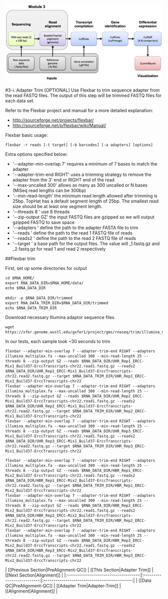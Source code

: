![RNA-seq Flowchart - Module 3](Images/RNA-seq_Flowchart3.png)

#3-i. Adapter Trim
[OPTIONAL]
Use Flexbar to trim sequence adapter from the read FASTQ files.  The output of this step will be trimmed FASTQ files for each data set.

Refer to the Flexbar project and manual for a more detailed explanation:
* http://sourceforge.net/projects/flexbar/
* http://sourceforge.net/p/flexbar/wiki/Manual/

Flexbar basic usage:
```
flexbar -r reads [-t target] [-b barcodes] [-a adapters] [options]
```
	
Extra options specified below:

* '--adapter-min-overlap 7' requires a minimum of 7 bases to match the adapter
* '--adapter-trim-end RIGHT' uses a trimming strategy to remove the adapter from the 3' end or RIGHT end of the read
* '--max-uncalled 300' allows as many as 300 uncalled or N bases (MiSeq read lengths can be 300bp)
* '--min-read-length' the minimum read length allowed after trimming is 25bp.  TopHat has a default segment length of 25bp.  The smallest read size should be at least one segment length.
* '--threads 8 ' use 8 threads
* '--zip-output GZ' the input FASTQ files are gzipped so we will output gzipped FASTQ to save space
* '--adapters ' define the path to the adapter FASTA file to trim
* '--reads ' define the path to the read 1 FASTQ file of reads
* '--reads2 ' define the path to the read 2 FASTQ file of reads
* '--target ' a base path for the output files.  The value will _1.fastq.gz and _2.fastq.gz for read 1 and read 2 respectively

##Flexbar trim

First, set up some directories for output

```
cd $RNA_HOME/
export RNA_DATA_DIR=$RNA_HOME/data/
echo $RNA_DATA_DIR

mkdir -p $RNA_DATA_DIR/trimmed
export RNA_DATA_TRIM_DIR=$RNA_DATA_DIR/trimmed
echo $RNA_DATA_TRIM_DIR
```

Download necessary Illumina adaptor sequence files.

```
wget https://xfer.genome.wustl.edu/gxfer1/project/gms/rnaseq/trim/illumina_multiplex.fa
```

In our tests, each sample took ~30 seconds to trim
```
flexbar --adapter-min-overlap 7 --adapter-trim-end RIGHT --adapters illumina_multiplex.fa --max-uncalled 300 --min-read-length 25 --threads 8 --zip-output GZ --reads $RNA_DATA_DIR/UHR_Rep1_ERCC-Mix1_Build37-ErccTranscripts-chr22.read1.fastq.gz --reads2 $RNA_DATA_DIR/UHR_Rep1_ERCC-Mix1_Build37-ErccTranscripts-chr22.read2.fastq.gz --target $RNA_DATA_TRIM_DIR/UHR_Rep1_ERCC-Mix1_Build37-ErccTranscripts-chr22
flexbar --adapter-min-overlap 7 --adapter-trim-end RIGHT --adapters illumina_multiplex.fa --max-uncalled 300 --min-read-length 25 --threads 8 --zip-output GZ --reads $RNA_DATA_DIR/UHR_Rep2_ERCC-Mix1_Build37-ErccTranscripts-chr22.read1.fastq.gz --reads2 $RNA_DATA_DIR/UHR_Rep2_ERCC-Mix1_Build37-ErccTranscripts-chr22.read2.fastq.gz --target $RNA_DATA_TRIM_DIR/UHR_Rep2_ERCC-Mix1_Build37-ErccTranscripts-chr22
flexbar --adapter-min-overlap 7 --adapter-trim-end RIGHT --adapters illumina_multiplex.fa --max-uncalled 300 --min-read-length 25 --threads 8 --zip-output GZ --reads $RNA_DATA_DIR/UHR_Rep3_ERCC-Mix1_Build37-ErccTranscripts-chr22.read1.fastq.gz --reads2 $RNA_DATA_DIR/UHR_Rep3_ERCC-Mix1_Build37-ErccTranscripts-chr22.read2.fastq.gz --target $RNA_DATA_TRIM_DIR/UHR_Rep3_ERCC-Mix1_Build37-ErccTranscripts-chr22
```        

```
flexbar --adapter-min-overlap 7 --adapter-trim-end RIGHT --adapters illumina_multiplex.fa --max-uncalled 300 --min-read-length 25 --threads 8 --zip-output GZ --reads $RNA_DATA_DIR/HBR_Rep1_ERCC-Mix2_Build37-ErccTranscripts-chr22.read1.fastq.gz --reads2 $RNA_DATA_DIR/HBR_Rep1_ERCC-Mix2_Build37-ErccTranscripts-chr22.read2.fastq.gz --target $RNA_DATA_TRIM_DIR/HBR_Rep1_ERCC-Mix2_Build37-ErccTranscripts-chr22
flexbar --adapter-min-overlap 7 --adapter-trim-end RIGHT --adapters illumina_multiplex.fa --max-uncalled 300 --min-read-length 25 --threads 8 --zip-output GZ --reads $RNA_DATA_DIR/HBR_Rep2_ERCC-Mix2_Build37-ErccTranscripts-chr22.read1.fastq.gz --reads2 $RNA_DATA_DIR/HBR_Rep2_ERCC-Mix2_Build37-ErccTranscripts-chr22.read2.fastq.gz --target $RNA_DATA_TRIM_DIR/HBR_Rep2_ERCC-Mix2_Build37-ErccTranscripts-chr22
flexbar --adapter-min-overlap 7 --adapter-trim-end RIGHT --adapters illumina_multiplex.fa --max-uncalled 300 --min-read-length 25 --threads 8 --zip-output GZ --reads $RNA_DATA_DIR/HBR_Rep3_ERCC-Mix2_Build37-ErccTranscripts-chr22.read1.fastq.gz --reads2 $RNA_DATA_DIR/HBR_Rep3_ERCC-Mix2_Build37-ErccTranscripts-chr22.read2.fastq.gz --target $RNA_DATA_TRIM_DIR/HBR_Rep3_ERCC-Mix2_Build37-ErccTranscripts-chr22	
```

| [[Previous Section|PreAlignment-QC]] | [[This Section|Adapter Trim]] | [[Next Section|Alignment]] |
|:------------------------------------:|:--------------------------:|:--------------------------------------------:|
| [[Data QC|PreAlignment-QC]]          | [[Adapter Trim|Adapter-Trim]]    | [[Alignment|Alignment]]         |
